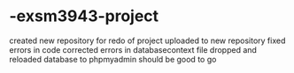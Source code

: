 # -exsm3943-project
created new repository for redo of project
uploaded to new repository
fixed errors in code
corrected errors in databasecontext file
dropped and reloaded database to phpmyadmin
should be good to go